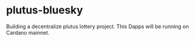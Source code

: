 # plutus-bluesky
Building a decentralize plutus lottery project. This Dapps will be running on Cardano mainnet.
